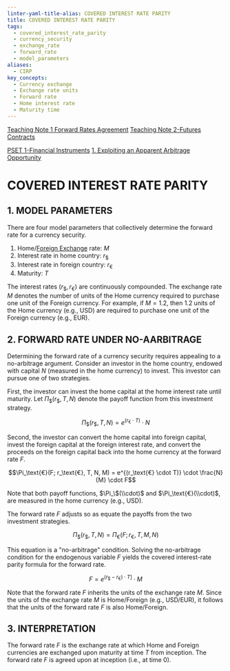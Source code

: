 ```yaml
---
linter-yaml-title-alias: COVERED INTEREST RATE PARITY
title: COVERED INTEREST RATE PARITY
tags:
  - covered_interest_rate_parity
  - currency_security
  - exchange_rate
  - forward_rate
  - model_parameters
aliases:
  - CIRP
key_concepts:
  - Currency exchange
  - Exchange rate units
  - Forward rate
  - Home interest rate
  - Maturity time
---
```


[Teaching Note 1 Forward Rates Agreement](Teaching%20Note%201%20Forward%20Rates%20Agreement)
[Teaching Note 2-Futures Contracts](Teaching%20Note%202-Futures%20Contracts.md)

[PSET 1-Financial Instruments](PSET%201-Financial%20Instruments.md)
[1. Exploiting an Apparent Arbitrage Opportunity](1.%20Exploiting%20an%20Apparent%20Arbitrage%20Opportunity.md)

# COVERED INTEREST RATE PARITY
## 1. MODEL PARAMETERS

There are four model parameters that collectively determine the forward rate for a currency security.

1. Home/[Foreign Exchange](Foreign%20Exchange%20Quoting%20Conventions.md) rate: $M$
2. Interest rate in home country: $r_\$$
3. Interest rate in foreign country: $r_\text{€}$
4. Maturity: $T$

The interest rates $(r_\$, r_\text{€})$ are continuously compounded. The exchange rate $M$ denotes the number of units of the Home currency required to purchase one unit of the Foreign currency. For example, if $M = 1.2$, then 1.2 units of the Home currency (e.g., USD) are required to purchase one unit of the Foreign currency (e.g., EUR).

## 2. FORWARD RATE UNDER NO-AARBITRAGE

Determining the forward rate of a currency security requires appealing to a no-arbitrage argument. Consider an investor in the home country, endowed with capital $N$ (measured in the home currency) to invest. This investor can pursue one of two strategies.

First, the investor can invest the home capital at the home interest rate until maturity. Let $\Pi_\$(r_\$, T, N)$ denote the payoff function from this investment strategy.

$$\Pi_\$(r_\$, T, N) = e^{(r_\text{€} \cdot T)} \cdot N$$

Second, the investor can convert the home capital into foreign capital, invest the foreign capital at the foreign interest rate, and convert the proceeds on the foreign capital back into the home currency at the forward rate $F$.

$$\Pi_\text{€}(F; r_\text{€}, T, N, M) = e^{(r_\text{€} \cdot T)} \cdot \frac{N}{M} \cdot F$$

Note that both payoff functions, $\Pi_\$(\\cdot)$ and $\Pi_\text{€}(\\cdot)$, are measured in the home currency (e.g., USD).

The forward rate $F$ adjusts so as equate the payoffs from the two investment strategies.

$$\Pi_\$(r_\$, T, N) = \Pi_\text{€}(F; r_\text{€}, T, M, N)$$

This equation is a "no-arbitrage" condition. Solving the no-arbitrage condition for the endogenous variable $F$ yields the covered interest-rate parity formula for the forward rate.

$$F = e^{(r_\$ - r_\text{€}) \cdot T]} \cdot M$$

Note that the forward rate $F$ inherits the units of the exchange rate $M$. Since the units of the exchange rate $M$ is Home/Foreign (e.g., USD/EUR), it follows that the units of the forward rate $F$ is also Home/Foreign.

## 3. INTERPRETATION

The forward rate $F$ is the exchange rate at which Home and Foreign currencies are exchanged upon maturity at time $T$ from inception. The forward rate $F$ is agreed upon at inception (i.e., at time 0).